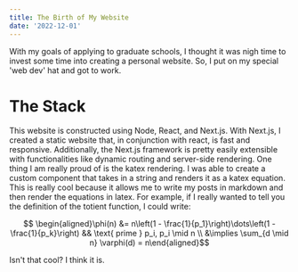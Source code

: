 ```yaml
---
title: The Birth of My Website
date: '2022-12-01'
---
```

With my goals of applying to graduate schools, I thought it was nigh time to invest some time into creating a personal website. So, I put on my special 'web dev' hat and got to work. 

# The Stack

This website is constructed using Node, React, and Next.js. With Next.js, I created a static website that, in conjunction with react, is fast and responsive. Additionally, the Next.js framework is pretty easily extensible with functionalities like dynamic routing and server-side rendering. One thing I am really proud of is the katex rendering. I was able to create a custom component that takes in a string and renders it as a katex equation. This is really cool because it allows me to write my posts in markdown and then render the equations in latex. For example, if I really wanted to tell you the definition of the totient function, I could write:

$$ \begin{aligned}\phi(n) &= n\left(1 - \frac{1}{p_1}\right)\dots\left(1 - \frac{1}{p_k}\right) && \text{ prime } p_i, p_i \mid n  \\ &\implies \sum_{d \mid n} \varphi(d) = n\end{aligned}$$

Isn't that cool? I think it is.